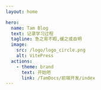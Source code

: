 ```yaml
---
layout: home

hero:
  name: Tam Blog
  text: 记录学习过程
  tagline: 急之易不暇,缓之或自明
  image:
    src: /logo/logo_circle.png
    alt: VitePress
  actions:
    - theme: brand
      text: 开始吧
      link: /TamDocs/前端开发/index
---
```

